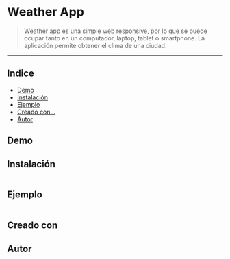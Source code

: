 # Weather App
> Weather app es una simple web responsive, por lo que se puede ocupar tanto en un computador, laptop, tablet o smartphone. La aplicación permite obtener el clima de una ciudad.
---
## Indice
- [Demo](#demo)
- [Instalación](#instalación)
- [Ejemplo](#ejemplo)
- [Creado con...](#buildwith)
- [Autor](#autor)

## Demo

## Instalación

```bash
```

## Ejemplo

```bash
```

## Creado con

## Autor
